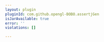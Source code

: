 ```yaml
---
layout: plugin
pluginId: com.github.opengl-BOBO.assertjGen
isJarAvailable: true
error: ''
violations: []

---
```


